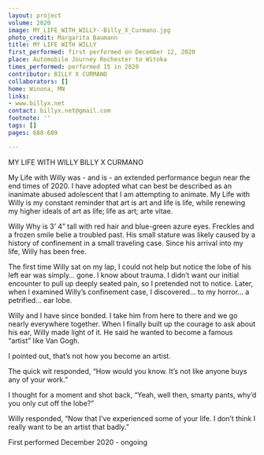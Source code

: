 ```yaml
---
layout: project
volume: 2020
image: MY_LIFE_WITH_WILLY--Billy_X_Curmano.jpg
photo_credit: Margarita Baumann
title: MY LIFE WITH WILLY
first_performed: first performed on December 12, 2020
place: Automobile Journey Rochester to Witoka
times_performed: performed 15 in 2020
contributor: BILLY X CURMANO
collaborators: []
home: Winona, MN
links:
- www.billyx.net
contact: billyx.net@gmail.com
footnote: ''
tags: []
pages: 688-689

---
```


MY LIFE WITH WILLY
BILLY X CURMANO

My Life with Willy was - and is - an extended performance begun near the end times of 2020. I have adopted what can best be described as an inanimate abused adolescent that I am attempting to animate. My Life with Willy is my constant reminder that art is art and life is life, while renewing my higher ideals of art as life; life as art; arte vitae.

Willy Why is 3’ 4” tall with red hair and blue-green azure eyes. Freckles and a frozen smile belie a troubled past. His small stature was likely caused by a history of confinement in a small traveling case. Since his arrival into my life, Willy has been free.
 
The first time Willy sat on my lap, I could not help but notice the lobe of his left ear was simply… gone. I know about trauma. I didn’t want our initial encounter to pull up deeply seated pain, so I pretended not to notice. Later, when I examined Willy’s confinement case, I discovered… to my horror… a petrified… ear lobe.

Willy and I have since bonded. I take him from here to there and we go nearly everywhere together. When I finally built up the courage to ask about his ear, Willy made light of it. He said he wanted to become a famous “artist” like Van Gogh.

I pointed out, that’s not how you become an artist.
 
The quick wit responded, “How would you know. It’s not like anyone buys any of your work.”

I thought for a moment and shot back, “Yeah, well then, smarty pants, why’d you only cut off the lobe?”

Willy responded, “Now that I’ve experienced some of your life. I don’t think I really want to be an artist that badly.”


First performed December 2020 - ongoing

